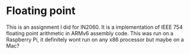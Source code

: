 # Floating point
This is an assignment I did for IN2060. It is a implementation of
IEEE 754 floating point arithmetic in ARMv6 assembly code. This was
run on a Raspberry Pi, it definitely wont run on any x86 processor but
maybe on a Mac?
